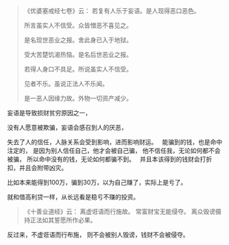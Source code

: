 > 《优婆塞戒经七卷》云： 
> 若复有人乐于妄语。是人现得恶口恶色。
> 
> 所言虽实人不信受。众皆憎恶不喜见之。
> 
> 是名现世恶业之报。舍此身已入于地狱。
> 
> 受大苦楚饥渴热恼。是名后世恶业之报。
> 
> 若得人身口不具足。所说虽实人不信受。
> 
> 见者不乐。虽说正法人不乐闻。
> 
> 是一恶人因缘力故。外物一切资产减少。

妄语是导致损财贫穷原因之一，

没有人愿意被欺骗，妄语会感召到人的厌恶，

失去了人的信任，人脉关系会受到影响，进而影响财运。
&nbsp;
能骗到的钱，也是命中注定的，
是因为别人信任自己，他才会被自己骗，
他不信任我，无论如何都不会被骗，
所以命中没有的钱，无论如何都骗不到。
&nbsp;
并且本该得到的钱财会打折扣，并且会附带凶灾。

比如本来能得到100万，骗到30万，以为自己赚了，实际上是亏了。

就和借高利贷一样，从长远看是稳亏不赚的投资。

>  《十善业道经》云：
> 离虚诳语而行施故。
> 常富财宝无能侵夺。
> 离众毁谤摄持正法如其誓愿所作必果。

反过来，不虚诳语而行布施，
则不会被别人毁谤，钱财不会被侵夺。